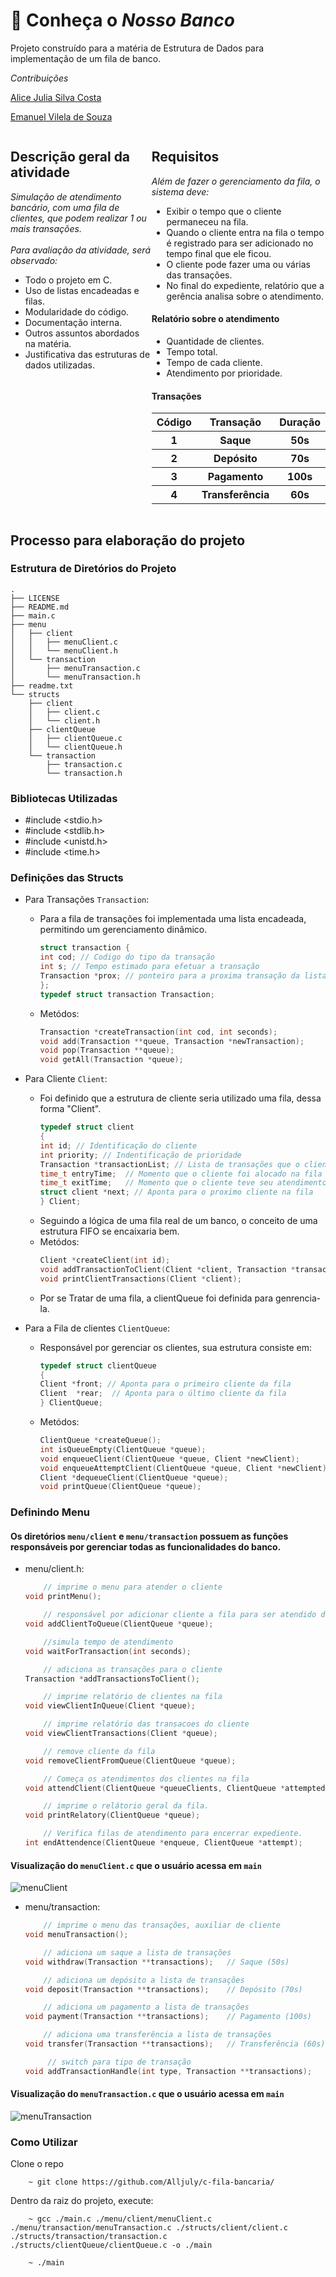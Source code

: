 # 🫰 Conheça o _Nosso Banco_
Projeto construído para a matéria de Estrutura de Dados para implementação de um fila de banco.

_Contribuições_ 

[Alice Julia Silva Costa](https://github.com/Alljuly)

[Emanuel Vilela de Souza](https://github.com/emanuelvsz)
<div style="display: flex; flex-direction:row;">
    <div style="box-sizing: border-box;">
    <h2>Descrição geral da atividade</h2>
    <i>Simulação de atendimento bancário, com uma fila de clientes, que podem realizar 1 ou mais transações.</i>
    <br>
    <br>
    <i>Para avaliação da atividade, será observado:</i>
    <ul>
      <li>Todo o projeto em C.</li>
      <li>Uso de listas encadeadas e filas.</li>
      <li>Modularidade do código.</li>
      <li>Documentação interna.</li>
      <li>Outros assuntos abordados na matéria.</li>
      <li>Justificativa das estruturas de dados utilizadas.</li>
    </ul>
  </div>
    <div style=" box-sizing: border-box;">
    <h2>Requisitos</h2>
    <i>Além de fazer o gerenciamento da fila, o sistema deve:</i>
    <ul>
      <li>Exibir o tempo que o cliente permaneceu na fila.</li>
      <li>Quando o cliente entra na fila o tempo é registrado para ser adicionado no tempo final que ele ficou.</li>
      <li>O cliente pode fazer uma ou várias das transações.</li>
      <li>No final do expediente, relatório que a gerência analisa sobre o atendimento.</li>
    </ul>
    <h4>Relatório sobre o atendimento</h4>
    <ul>
      <li>Quantidade de clientes.</li>
      <li>Tempo total.</li>
      <li>Tempo de cada cliente.</li>
      <li>Atendimento por prioridade.</li>
    </ul>
    <h4>Transações</h4>
    <table>
      <tr>
      <th>Código</th>
      <th>Transação</th> 
      <th>Duração</th> 
      </tr>
      <tr>
      <th>1</th>
      <th>Saque</th> 
      <th>50s</th> 
      </tr>
      <tr>
      <th>2</th>
      <th>Depósito</th> 
      <th>70s</th> 
      </tr>
      <tr>
      <th>3</th>
      <th>Pagamento</th> 
      <th>100s</th> 
      </tr>
      <tr>
      <th>4</th>
      <th>Transferência</th> 
      <th>60s</th> 
      </tr>
      </table>
    </td>
  </tr>
</table>
  </div>
  

</div>

## Processo para elaboração do projeto

### Estrutura de Diretórios do Projeto

```shell
.
├── LICENSE
├── README.md
├── main.c
├── menu
│   ├── client
│   │   ├── menuClient.c
│   │   └── menuClient.h
│   └── transaction
│       ├── menuTransaction.c
│       └── menuTransaction.h
├── readme.txt
└── structs
    ├── client
    │   ├── client.c
    │   └── client.h
    ├── clientQueue
    │   ├── clientQueue.c
    │   └── clientQueue.h
    └── transaction
        ├── transaction.c
        └── transaction.h
```

### Bibliotecas Utilizadas
- #include <stdio.h>
- #include <stdlib.h>
- #include <unistd.h>
- #include <time.h>

### Definições das Structs

- Para Transações `Transaction`:
  - Para a fila de transações foi implementada uma lista encadeada, permitindo um gerenciamento dinâmico.
    ```C
    struct transaction {
    int cod; // Codigo do tipo da transação
    int s; // Tempo estimado para efetuar a transação
    Transaction *prox; // ponteiro para a proxima transação da lista
    };
    typedef struct transaction Transaction;
    ```
  - Metódos:
    ```C
    Transaction *createTransaction(int cod, int seconds);
    void add(Transaction **queue, Transaction *newTransaction);
    void pop(Transaction **queue);
    void getAll(Transaction *queue);
    ```
      
- Para Cliente `Client`:
  - Foi definido que a estrutura de cliente seria utilizado uma fila, dessa forma "Client".
    ```C
    typedef struct client
    {
    int id; // Identificação do cliente
    int priority; // Indentificação de prioridade
    Transaction *transactionList; // Lista de transações que o cliente irá realizar
    time_t entryTime;  // Momento que o cliente foi alocado na fila
    time_t exitTime;   // Momento que o cliente teve seu atendimento finalizado
    struct client *next; // Aponta para o proximo cliente na fila 
    } Client;
    ```
  - Seguindo a lógica de uma fila real de um banco, o conceito de uma estrutura FIFO se encaixaria bem.
  - Metódos:
    ```C
    Client *createClient(int id);
    void addTransactionToClient(Client *client, Transaction *transaction);
    void printClientTransactions(Client *client);
    ```
  - Por se Tratar de uma fila, a clientQueue foi definida para genrencia-la.
    
- Para a Fila de clientes `ClientQueue`:
  - Responsável por gerenciar os clientes, sua estrutura consiste em:
    ```C
    typedef struct clientQueue
    {
    Client *front; // Aponta para o primeiro cliente da fila
    Client  *rear;  // Aponta para o último cliente da fila
    } ClientQueue;
    ```
  - Metódos:
    ```C
    ClientQueue *createQueue();
    int isQueueEmpty(ClientQueue *queue);
    void enqueueClient(ClientQueue *queue, Client *newClient);
    void enqueueAttemptClient(ClientQueue *queue, Client *newClient);
    Client *dequeueClient(ClientQueue *queue);
    void printQueue(ClientQueue *queue);
    ```
    
### Definindo Menu
#### Os diretórios `menu/client` e `menu/transaction` possuem as funções responsáveis por gerenciar todas as funcionalidades do banco.
  - menu/client.h:
    ```C
        // imprime o menu para atender o cliente
    void printMenu();

        // responsável por adicionar cliente a fila para ser atendido de acordo sua prioridade
    void addClientToQueue(ClientQueue *queue);
    
        //simula tempo de atendimento
    void waitForTransaction(int seconds);
    
        // adiciona as transações para o cliente
    Transaction *addTransactionsToClient();

        // imprime relatório de clientes na fila
    void viewClientInQueue(Client *queue);

        // imprime relatório das transacoes do cliente
    void viewClientTransactions(Client *queue);

        // remove cliente da fila 
    void removeClientFromQueue(ClientQueue *queue);
    
        // Começa os atendimentos dos clientes na fila
    void attendClient(ClientQueue *queueClients, ClientQueue *attemptedClients);

        // imprime o relátorio geral da fila.
    void printRelatory(ClientQueue *queue);
    
        // Verifica filas de atendimento para encerrar expediente.
    int endAttendence(ClientQueue *enqueue, ClientQueue *attempt);
    ```
    
#### Visualização do `menuClient.c` que o usuário acessa em `main`
![menuClient](https://github.com/user-attachments/assets/62c1b014-6c5e-425d-abb2-ab76c00a219c)

  - menu/transaction:
    ```C
        // imprime o menu das transações, auxiliar de cliente
    void menuTransaction();

        // adiciona um saque a lista de transações
    void withdraw(Transaction **transactions);   // Saque (50s)
    
        // adiciona um depósito a lista de transações
    void deposit(Transaction **transactions);    // Depósito (70s)
    
        // adiciona um pagamento a lista de transações
    void payment(Transaction **transactions);    // Pagamento (100s)
    
        // adiciona uma transferência a lista de transações
    void transfer(Transaction **transactions);   // Transferência (60s)
    
         // switch para tipo de transação
    void addTransactionHandle(int type, Transaction **transactions);
    ```
#### Visualização do `menuTransaction.c` que o usuário acessa em `main`
![menuTransaction](https://github.com/user-attachments/assets/b5a3e3f8-a484-47ca-bd4d-a846fa956f9b)
    
### Como Utilizar

Clone o repo
```Shell
    ~ git clone https://github.com/Alljuly/c-fila-bancaria/
```
Dentro da raiz do projeto, execute:
```Shell
    ~ gcc ./main.c ./menu/client/menuClient.c ./menu/transaction/menuTransaction.c ./structs/client/client.c ./structs/transaction/transaction.c ./structs/clientQueue/clientQueue.c -o ./main

    ~ ./main
```


